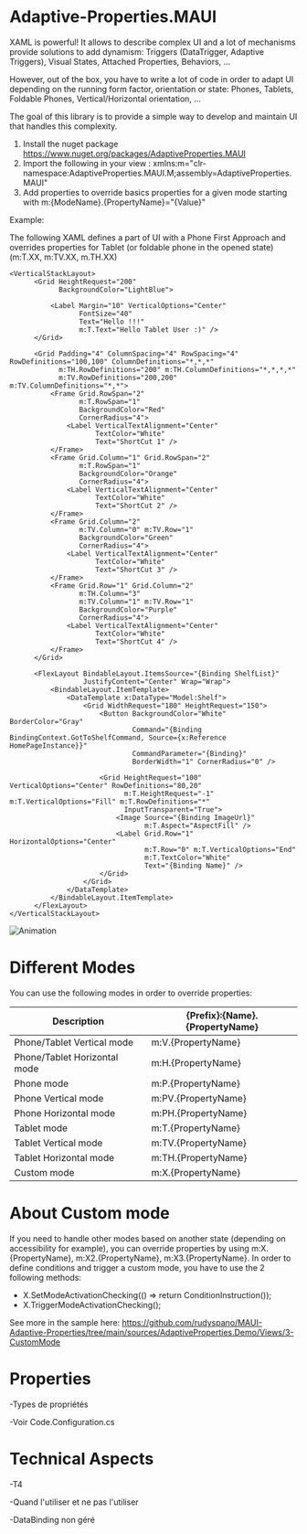 # Adaptive-Properties.MAUI

XAML is powerful! It allows to describe complex UI and a lot of mechanisms provide solutions to add dynamism: Triggers (DataTrigger, Adaptive Triggers), Visual States, Attached Properties, Behaviors, ...

However, out of the box, you have to write a lot of code in order to adapt UI depending on the running form factor, orientation or state: Phones, Tablets, Foldable Phones, Vertical/Horizontal orientation, ...

The goal of this library is to provide a simple way to develop and maintain UI that handles this complexity.

1) Install the nuget package https://www.nuget.org/packages/AdaptiveProperties.MAUI
2) Import the following in your view : xmlns:m="clr-namespace:AdaptiveProperties.MAUI.M;assembly=AdaptiveProperties.MAUI"
3) Add properties to override basics properties for a given mode starting with m:{ModeName}.{PropertyName}="{Value}"

Example:

The following XAML defines a part of UI with a Phone First Approach and overrides properties for Tablet (or foldable phone in the opened state) (m:T.XX, m:TV.XX, m.TH.XX)
```
<VerticalStackLayout>
      <Grid HeightRequest="200"
            BackgroundColor="LightBlue">

          <Label Margin="10" VerticalOptions="Center"
                 FontSize="40"
                 Text="Hello !!!"
                 m:T.Text="Hello Tablet User :)" />
      </Grid>

      <Grid Padding="4" ColumnSpacing="4" RowSpacing="4" RowDefinitions="100,100" ColumnDefinitions="*,*,*"
            m:TH.RowDefinitions="200" m:TH.ColumnDefinitions="*,*,*,*"
            m:TV.RowDefinitions="200,200" m:TV.ColumnDefinitions="*,*">
          <Frame Grid.RowSpan="2"
                 m:T.RowSpan="1"
                 BackgroundColor="Red"
                 CornerRadius="4">
              <Label VerticalTextAlignment="Center"
                     TextColor="White"
                     Text="ShortCut 1" />
          </Frame>
          <Frame Grid.Column="1" Grid.RowSpan="2"
                 m:T.RowSpan="1"
                 BackgroundColor="Orange"
                 CornerRadius="4">
              <Label VerticalTextAlignment="Center"
                     TextColor="White"
                     Text="ShortCut 2" />
          </Frame>
          <Frame Grid.Column="2"
                 m:TV.Column="0" m:TV.Row="1"
                 BackgroundColor="Green"
                 CornerRadius="4">
              <Label VerticalTextAlignment="Center"
                     TextColor="White"
                     Text="ShortCut 3" />
          </Frame>
          <Frame Grid.Row="1" Grid.Column="2"
                 m:TH.Column="3"
                 m:TV.Column="1" m:TV.Row="1"
                 BackgroundColor="Purple"
                 CornerRadius="4">
              <Label VerticalTextAlignment="Center"
                     TextColor="White"
                     Text="ShortCut 4" />
          </Frame>
      </Grid>

      <FlexLayout BindableLayout.ItemsSource="{Binding ShelfList}"
                  JustifyContent="Center" Wrap="Wrap">
          <BindableLayout.ItemTemplate>
              <DataTemplate x:DataType="Model:Shelf">
                  <Grid WidthRequest="180" HeightRequest="150">
                      <Button BackgroundColor="White" BorderColor="Gray"
                              Command="{Binding BindingContext.GotToShelfCommand, Source={x:Reference HomePageInstance}}"
                              CommandParameter="{Binding}"
                              BorderWidth="1" CornerRadius="0" />

                      <Grid HeightRequest="100" VerticalOptions="Center" RowDefinitions="80,20"
                            m:T.HeightRequest="-1" m:T.VerticalOptions="Fill" m:T.RowDefinitions="*"
                            InputTransparent="True">
                          <Image Source="{Binding ImageUrl}"
                                 m:T.Aspect="AspectFill" />
                          <Label Grid.Row="1" HorizontalOptions="Center"
                                 m:T.Row="0" m:T.VerticalOptions="End"
                                 m:T.TextColor="White"
                                 Text="{Binding Name}" />
                      </Grid>
                  </Grid>
              </DataTemplate>
          </BindableLayout.ItemTemplate>
      </FlexLayout>
</VerticalStackLayout>
```

![Animation](https://user-images.githubusercontent.com/21014908/205744308-580138e6-808f-4486-bbd3-a2a1105fd52a.gif)

# Different Modes

You can use the following modes in order to override properties:

| Description  | {Prefix}:{Name}.{PropertyName}   |
| ------------- | ------------- |
| Phone/Tablet Vertical mode  | m:V.{PropertyName}  |
| Phone/Tablet Horizontal mode  | m:H.{PropertyName}  |
| Phone mode  | m:P.{PropertyName}  |
| Phone Vertical mode  | m:PV.{PropertyName}  |
| Phone Horizontal mode  | m:PH.{PropertyName}  |
| Tablet mode  | m:T.{PropertyName}  |
| Tablet Vertical mode  | m:TV.{PropertyName}  |
| Tablet Horizontal mode  | m:TH.{PropertyName}  |
| Custom mode | m:X.{PropertyName}  |

# About Custom mode

If you need to handle other modes based on another state (depending on accessibility for example), you can override properties by using m:X.{PropertyName}, m:X2.{PropertyName}, m:X3.{PropertyName}.
In order to define conditions and trigger a custom mode, you have to use the 2 following methods:

- X.SetModeActivationChecking(() => return ConditionInstruction());
- X.TriggerModeActivationChecking();

See more in the sample here: https://github.com/rudyspano/MAUI-Adaptive-Properties/tree/main/sources/AdaptiveProperties.Demo/Views/3-CustomMode
        
 # Properties
-Types de propriétés

-Voir Code.Configuration.cs

# Technical Aspects

-T4

-Quand l'utiliser et ne pas l'utiliser

-DataBinding non géré
